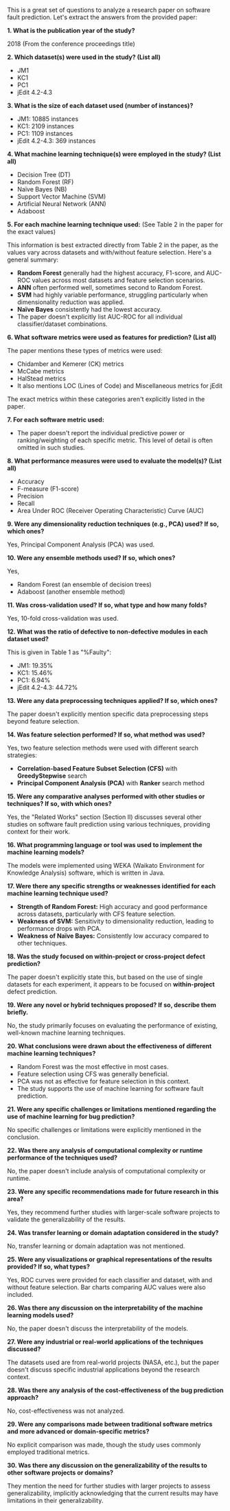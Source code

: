 This is a great set of questions to analyze a research paper on software fault prediction. Let's extract the answers from the provided paper:

**1. What is the publication year of the study?**

2018 (From the conference proceedings title)


**2. Which dataset(s) were used in the study? (List all)**

* JM1
* KC1
* PC1
* jEdit 4.2-4.3


**3. What is the size of each dataset used (number of instances)?**

* JM1: 10885 instances
* KC1: 2109 instances
* PC1: 1109 instances
* jEdit 4.2-4.3: 369 instances


**4. What machine learning technique(s) were employed in the study? (List all)**

* Decision Tree (DT)
* Random Forest (RF) 
* Naïve Bayes (NB)
* Support Vector Machine (SVM)
* Artificial Neural Network (ANN)
* Adaboost


**5. For each machine learning technique used:** (See Table 2 in the paper for the exact values)

This information is best extracted directly from Table 2 in the paper, as the values vary across datasets and with/without feature selection. Here's a general summary:

* **Random Forest** generally had the highest accuracy, F1-score, and AUC-ROC values across most datasets and feature selection scenarios. 
* **ANN** often performed well, sometimes second to Random Forest.
* **SVM** had highly variable performance, struggling particularly when dimensionality reduction was applied.
* **Naïve Bayes** consistently had the lowest accuracy.
* The paper doesn't explicitly list AUC-ROC for all individual classifier/dataset combinations.


**6. What software metrics were used as features for prediction? (List all)**

The paper mentions these types of metrics were used:

* Chidamber and Kemerer (CK) metrics
* McCabe metrics
* HalStead metrics 
* It also mentions LOC (Lines of Code) and Miscellaneous metrics for jEdit

The exact metrics within these categories aren't explicitly listed in the paper.


**7. For each software metric used:**

*  The paper doesn't report the individual predictive power or ranking/weighting of each specific metric. This level of detail is often omitted in such studies.


**8. What performance measures were used to evaluate the model(s)? (List all)**

* Accuracy
* F-measure (F1-score)
* Precision
* Recall
* Area Under ROC (Receiver Operating Characteristic) Curve (AUC) 


**9. Were any dimensionality reduction techniques (e.g., PCA) used? If so, which ones?**

Yes, Principal Component Analysis (PCA) was used.


**10. Were any ensemble methods used? If so, which ones?**

Yes, 
* Random Forest (an ensemble of decision trees)
* Adaboost (another ensemble method)


**11. Was cross-validation used? If so, what type and how many folds?**

Yes, 10-fold cross-validation was used.


**12. What was the ratio of defective to non-defective modules in each dataset used?**

This is given in Table 1 as "%Faulty":

* JM1: 19.35%
* KC1: 15.46%
* PC1: 6.94%
* jEdit 4.2-4.3: 44.72%


**13. Were any data preprocessing techniques applied? If so, which ones?**

The paper doesn't explicitly mention specific data preprocessing steps beyond feature selection.


**14. Was feature selection performed? If so, what method was used?**

Yes, two feature selection methods were used with different search strategies:

* **Correlation-based Feature Subset Selection (CFS)** with **GreedyStepwise** search
* **Principal Component Analysis (PCA)** with **Ranker** search method


**15. Were any comparative analyses performed with other studies or techniques? If so, with which ones?**

Yes, the "Related Works" section (Section II) discusses several other studies on software fault prediction using various techniques, providing context for their work.


**16. What programming language or tool was used to implement the machine learning models?**

The models were implemented using WEKA (Waikato Environment for Knowledge Analysis) software, which is written in Java.


**17. Were there any specific strengths or weaknesses identified for each machine learning technique used?**

* **Strength of Random Forest:**  High accuracy and good performance across datasets, particularly with CFS feature selection.
* **Weakness of SVM:**  Sensitivity to dimensionality reduction, leading to performance drops with PCA.
* **Weakness of Naïve Bayes:** Consistently low accuracy compared to other techniques.


**18. Was the study focused on within-project or cross-project defect prediction?**

The paper doesn't explicitly state this, but based on the use of single datasets for each experiment, it appears to be focused on **within-project** defect prediction.


**19. Were any novel or hybrid techniques proposed? If so, describe them briefly.**

No, the study primarily focuses on evaluating the performance of existing, well-known machine learning techniques.


**20. What conclusions were drawn about the effectiveness of different machine learning techniques?**

* Random Forest was the most effective in most cases.
* Feature selection using CFS was generally beneficial.
* PCA was not as effective for feature selection in this context.
* The study supports the use of machine learning for software fault prediction.


**21. Were any specific challenges or limitations mentioned regarding the use of machine learning for bug prediction?**

No specific challenges or limitations were explicitly mentioned in the conclusion.


**22. Was there any analysis of computational complexity or runtime performance of the techniques used?**

No, the paper doesn't include analysis of computational complexity or runtime.


**23. Were any specific recommendations made for future research in this area?**

Yes, they recommend further studies with larger-scale software projects to validate the generalizability of the results.


**24. Was transfer learning or domain adaptation considered in the study?**

No, transfer learning or domain adaptation was not mentioned.


**25. Were any visualizations or graphical representations of the results provided? If so, what types?**

Yes, ROC curves were provided for each classifier and dataset, with and without feature selection. Bar charts comparing AUC values were also included.


**26. Was there any discussion on the interpretability of the machine learning models used?**

No, the paper doesn't discuss the interpretability of the models.


**27. Were any industrial or real-world applications of the techniques discussed?**

The datasets used are from real-world projects (NASA, etc.), but the paper doesn't discuss specific industrial applications beyond the research context.


**28. Was there any analysis of the cost-effectiveness of the bug prediction approach?**

No, cost-effectiveness was not analyzed.


**29. Were any comparisons made between traditional software metrics and more advanced or domain-specific metrics?**

No explicit comparison was made, though the study uses commonly employed traditional metrics.


**30. Was there any discussion on the generalizability of the results to other software projects or domains?**

They mention the need for further studies with larger projects to assess generalizability, implicitly acknowledging that the current results may have limitations in their generalizability.
